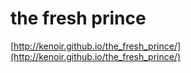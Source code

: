 the fresh prince
================

[http://kenoir.github.io/the_fresh_prince/](http://kenoir.github.io/the_fresh_prince/)
